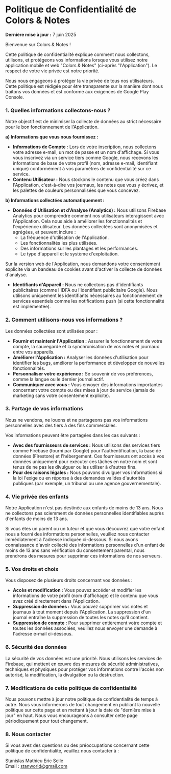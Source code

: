 # **Politique de Confidentialité de Colors & Notes**

**Dernière mise à jour :** 7 juin 2025

Bienvenue sur Colors & Notes \!

Cette politique de confidentialité explique comment nous collectons, utilisons, et protégeons vos informations lorsque vous utilisez notre application mobile et web "Colors & Notes" (ci-après "l'Application"). Le respect de votre vie privée est notre priorité.

Nous nous engageons à protéger la vie privée de tous nos utilisateurs. Cette politique est rédigée pour être transparente sur la manière dont nous traitons vos données et est conforme aux exigences de Google Play Console.

### **1\. Quelles informations collectons-nous ?**

Notre objectif est de minimiser la collecte de données au strict nécessaire pour le bon fonctionnement de l'Application.

**a) Informations que vous nous fournissez :**

* **Informations de Compte :** Lors de votre inscription, nous collectons votre adresse e-mail, un mot de passe et un nom d'affichage. Si vous vous inscrivez via un service tiers comme Google, nous recevons les informations de base de votre profil (nom, adresse e-mail, identifiant unique) conformément à vos paramètres de confidentialité sur ce service.
* **Contenu Utilisateur :** Nous stockons le contenu que vous créez dans l'Application, c'est-à-dire vos journaux, les notes que vous y écrivez, et les palettes de couleurs personnalisées que vous concevez.

**b) Informations collectées automatiquement :**

* **Données d'Utilisation et d'Analyse (Analytics) :** Nous utilisons Firebase Analytics pour comprendre comment nos utilisateurs interagissent avec l'Application. Cela nous aide à améliorer les fonctionnalités et l'expérience utilisateur. Les données collectées sont anonymisées et agrégées, et peuvent inclure :
    * La fréquence d'utilisation de l'Application.
    * Les fonctionnalités les plus utilisées.
    * Des informations sur les plantages et les performances.
    * Le type d'appareil et le système d'exploitation.

Sur la version web de l'Application, nous demandons votre consentement explicite via un bandeau de cookies avant d'activer la collecte de données d'analyse.

* **Identifiants d'Appareil :** Nous ne collectons pas d'identifiants publicitaires (comme l'IDFA ou l'identifiant publicitaire Google). Nous utilisons uniquement les identifiants nécessaires au fonctionnement de services essentiels comme les notifications push (si cette fonctionnalité est implémentée).

### **2\. Comment utilisons-nous vos informations ?**

Les données collectées sont utilisées pour :

* **Fournir et maintenir l'Application :** Assurer le fonctionnement de votre compte, la sauvegarde et la synchronisation de vos notes et journaux entre vos appareils.
* **Améliorer l'Application :** Analyser les données d'utilisation pour identifier les bugs, améliorer la performance et développer de nouvelles fonctionnalités.
* **Personnaliser votre expérience :** Se souvenir de vos préférences, comme la langue ou le dernier journal actif.
* **Communiquer avec vous :** Vous envoyer des informations importantes concernant votre compte ou des mises à jour de service (jamais de marketing sans votre consentement explicite).

### **3\. Partage de vos informations**

Nous ne vendons, ne louons et ne partageons pas vos informations personnelles avec des tiers à des fins commerciales.

Vos informations peuvent être partagées dans les cas suivants :

* **Avec des fournisseurs de services :** Nous utilisons des services tiers comme Firebase (fourni par Google) pour l'authentification, la base de données (Firestore) et l'hébergement. Ces fournisseurs ont accès à vos données uniquement pour exécuter ces tâches en notre nom et sont tenus de ne pas les divulguer ou les utiliser à d'autres fins.
* **Pour des raisons légales :** Nous pouvons divulguer vos informations si la loi l'exige ou en réponse à des demandes valides d'autorités publiques (par exemple, un tribunal ou une agence gouvernementale).

### **4\. Vie privée des enfants**

Notre Application n'est pas destinée aux enfants de moins de 13 ans. Nous ne collectons pas sciemment de données personnelles identifiables auprès d'enfants de moins de 13 ans.

Si vous êtes un parent ou un tuteur et que vous découvrez que votre enfant nous a fourni des informations personnelles, veuillez nous contacter immédiatement à l'adresse indiquée ci-dessous. Si nous avons connaissance d'avoir collecté des informations personnelles d'un enfant de moins de 13 ans sans vérification du consentement parental, nous prendrons des mesures pour supprimer ces informations de nos serveurs.

### **5\. Vos droits et choix**

Vous disposez de plusieurs droits concernant vos données :

* **Accès et modification :** Vous pouvez accéder et modifier les informations de votre profil (nom d'affichage) et le contenu que vous avez créé directement dans l'Application.
* **Suppression de données :** Vous pouvez supprimer vos notes et journaux à tout moment depuis l'Application. La suppression d'un journal entraîne la suppression de toutes les notes qu'il contient.
* **Suppression de compte :** Pour supprimer entièrement votre compte et toutes les données associées, veuillez nous envoyer une demande à l'adresse e-mail ci-dessous.

### **6\. Sécurité des données**

La sécurité de vos données est une priorité. Nous utilisons les services de Firebase, qui mettent en œuvre des mesures de sécurité administratives, techniques et physiques pour protéger vos informations contre l'accès non autorisé, la modification, la divulgation ou la destruction.

### **7\. Modifications de cette politique de confidentialité**

Nous pouvons mettre à jour notre politique de confidentialité de temps à autre. Nous vous informerons de tout changement en publiant la nouvelle politique sur cette page et en mettant à jour la date de "dernière mise à jour" en haut. Nous vous encourageons à consulter cette page périodiquement pour tout changement.

### **8\. Nous contacter**

Si vous avez des questions ou des préoccupations concernant cette politique de confidentialité, veuillez nous contacter à :

Stanislas Mathieu Eric Selle  
Email : stanworld@gmail.com